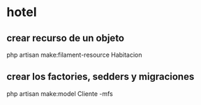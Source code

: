 # hotel

## crear recurso de un objeto

php artisan make:filament-resource Habitacion

## crear los factories, sedders y migraciones

php artisan make:model Cliente -mfs

